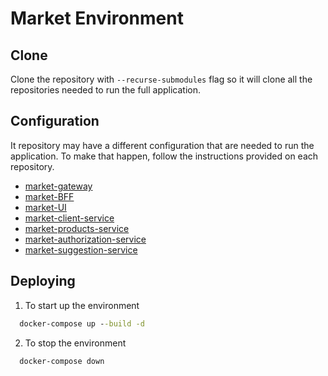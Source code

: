 # Market Environment

## Clone

Clone the repository with `--recurse-submodules` flag so it will clone all the repositories needed to run the full application.

## Configuration

It repository may have a different configuration that are needed to run the application. To make that happen, follow the instructions provided on each repository.

- [market-gateway](https://github.com/PRIB-IT/market-gateway)
- [market-BFF](https://github.com/PRIB-IT/market-BFF)
- [market-UI](https://github.com/PRIB-IT/market-UI)
- [market-client-service](https://github.com/PRIB-IT/market-client-service)
- [market-products-service](https://github.com/PRIB-IT/market-products-service)
- [market-authorization-service](https://github.com/PRIB-IT/market-authorization)
- [market-suggestion-service](https://github.com/PRIB-IT/market-suggestion-service)

## Deploying

1. To start up the environment
```cmd
  docker-compose up --build -d
```

2. To stop the environment
```cmd
  docker-compose down
```